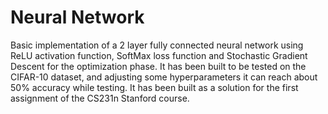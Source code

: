# Neural Network
Basic implementation of a 2 layer fully connected neural network using ReLU activation function, SoftMax loss function and Stochastic Gradient Descent for the optimization phase. It has been built to be tested on the CIFAR-10 dataset, and adjusting some hyperparameters it can reach about 50% accuracy while testing.
It has been built as a solution for the first assignment of the CS231n Stanford course.
